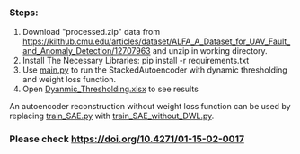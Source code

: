 ### Steps:
1. Download "processed.zip" data from https://kilthub.cmu.edu/articles/dataset/ALFA_A_Dataset_for_UAV_Fault_and_Anomaly_Detection/12707963 and unzip in working directory.
2. Install The Necessary Libraries: pip install -r requirements.txt<br> 
3. Use [main.py](main.py) to run the StackedAutoencoder with dynamic thresholding and weight loss function. 
4. Open [Dyanmic_Thresholding.xlsx](Dyanmic_Thresholding.xlsx) to see results


An autoencoder reconstruction without weight loss function can be used by replacing [train_SAE.py](train_SAE.py) with
[train_SAE_without_DWL.py](bin%2Ftrain_SAE_without_DWL.py).


### Please check https://doi.org/10.4271/01-15-02-0017